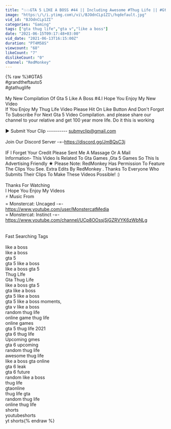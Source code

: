 ```yaml
---
title: "💥💥GTA 5 LIKE A BOSS #44 || Including Awesome #Thug Life || #Gta5 💥💥"
image: "https:\/\/i.ytimg.com\/vi\/BJOdnCLp1ZI\/hqdefault.jpg"
vid_id: "BJOdnCLp1ZI"
categories: "Gaming"
tags: ["gta thug life","gta v","like a boss"]
date: "2021-06-15T09:17:48+03:00"
vid_date: "2021-06-13T16:15:00Z"
duration: "PT4M58S"
viewcount: "68"
likeCount: "7"
dislikeCount: "0"
channel: "RedMonkey"
---
```

{% raw %}#GTA5<br />#grandtheftauto5<br />#gtathuglife<br /><br />My New Compilation Of Gta 5 Like A Boss #4.I Hope You Enjoy My New Video <br />If You Enjoy My Thug Life Video Please Hit On Like Button And Don't Forgot To Subscribe For Next Gta 5 Video Compilation. and please share our channel to your relative and get 100 year more life. Do it this is working <br /><br />► Submit Your Clip ---------- submyclip@gmail.com<br /><br />Join Our Discord Server -=-<a rel="nofollow" target="blank" href="https://discord.gg/JmBQsC3j">https://discord.gg/JmBQsC3j</a><br /><br />IF I Forget Your Credit Please Sent Me A Massage Or A Mail<br />Information- This Video Is Related To Gta Games ,Gta 5 Games So This Is Advertising Friendly ★ Please Note: RedMonkey Has Permission To Feature The Clips You See. Extra Edits By RedMonkey . Thanks To Everyone Who Submits Their Clips To Make These Videos Possible! :)<br /><br />Thanks For Watching <br />I Hope You Enjoy My Videos <br />⚡ Music From <br />= Monstercat: Uncaged -=-  <a rel="nofollow" target="blank" href="https://www.youtube.com/user/MonstercatMedia">https://www.youtube.com/user/MonstercatMedia</a><br />= Monstercat: Instinct -=- <a rel="nofollow" target="blank" href="https://www.youtube.com/channel/UCp8OOssjSjGZRVYK6zWbNLg">https://www.youtube.com/channel/UCp8OOssjSjGZRVYK6zWbNLg</a><br /><br /><br />Fast Searching Tags<br /><br />like a boss<br />like a boss<br />gta 5<br />gta 5 like a boss<br />like a boss gta 5<br />Thug LIfe<br />Gta Thug Life<br />like a boss gta 5<br />gta like a boss<br />gta 5 like a boss<br />gta 5 like a boss moments, <br />gta v like a boss<br />random thug life<br />online game thug life<br />online games<br />gta 5 thug life 2021<br />gta 6 thug life<br />Upcoming gmes<br />gta 6 upcoming<br />random thug life<br />awesome thug life<br />like a boss gta online <br />gta 6 leak <br />gta 6 future <br />random like a boss<br />thug life<br />gtaonline<br />thug life gta<br />random thug life<br />online thug life<br />shorts<br />youtubeshorts<br />yt shorts{% endraw %}

